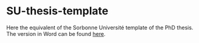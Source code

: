 # SU-thesis-template

Here the equivalent of the Sorbonne Université template of the PhD thesis. The version in Word can be found [here](https://www.sorbonne-universite.fr/le-doctorat/demarches-administratives/soutenance). 

